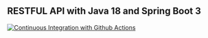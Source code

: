 ## RESTFUL API with Java 18 and Spring Boot 3 

[![Continuous Integration with Github Actions](https://github.com/a-devrepo/restapi/actions/workflows/continuous-integration.yml/badge.svg)](https://github.com/a-devrepo/restapi/actions/workflows/continuous-integration.yml)
